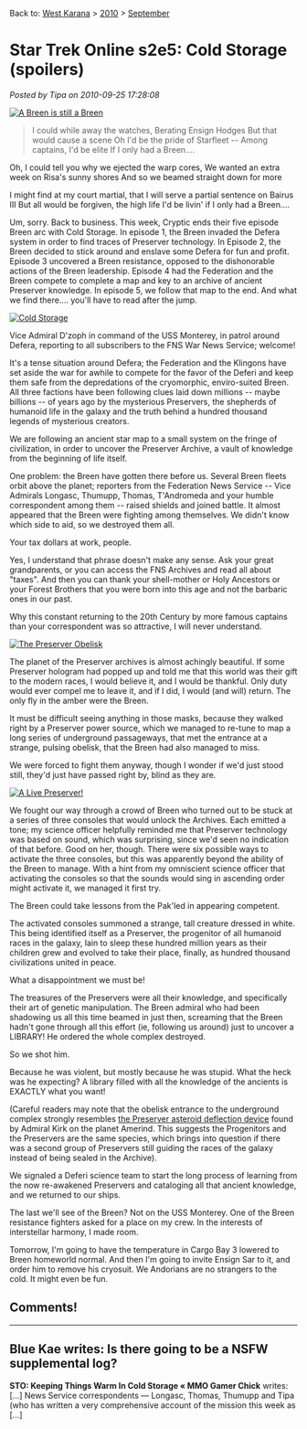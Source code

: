 Back to: [West Karana](/posts/westkarana.md) > [2010](/posts/2010/westkarana.md) > [September](./westkarana.md)
# Star Trek Online s2e5: Cold Storage (spoilers)

*Posted by Tipa on 2010-09-25 17:28:08*

[![](../../../uploads/2010/09/GameClient-2010-09-25-17-08-23-68.jpg "A Breen is still a Breen")](../../../uploads/2010/09/GameClient-2010-09-25-17-08-23-68.jpg)


> I could while away the watches, Berating Ensign Hodges
But that would cause a scene
Oh I'd be the pride of Starfleet -- Among captains, I'd be elite
If I only had a Breen....

Oh, I could tell you why we ejected the warp cores,
We wanted an extra week on Risa's sunny shores
And so we beamed straight down for more

I might find at my court martial, that I will serve a partial
sentence on Bairus III
But all would be forgiven, the high life I'd be livin'
if I only had a Breen....




Um, sorry. Back to business. This week, Cryptic ends their five episode Breen arc with Cold Storage. In episode 1, the Breen invaded the Defera system in order to find traces of Preserver technology. In Episode 2, the Breen decided to stick around and enslave some Defera for fun and profit. Episode 3 uncovered a Breen resistance, opposed to the dishonorable actions of the Breen leadership. Episode 4 had the Federation and the Breen compete to complete a map and key to an archive of ancient Preserver knowledge. In episode 5, we follow that map to the end. And what we find there.... you'll have to read after the jump.


[![](../../../uploads/2010/09/GameClient-2010-09-25-13-42-06-72.jpg "Cold Storage")](../../../uploads/2010/09/GameClient-2010-09-25-13-42-06-72.jpg)

Vice Admiral D'zoph in command of the USS Monterey, in patrol around Defera, reporting to all subscribers to the FNS War News Service; welcome!

It's a tense situation around Defera; the Federation and the Klingons have set aside the war for awhile to compete for the favor of the Deferi and keep them safe from the depredations of the cryomorphic, enviro-suited Breen. All three factions have been following clues laid down millions -- maybe billions -- of years ago by the mysterious Preservers, the shepherds of humanoid life in the galaxy and the truth behind a hundred thousand legends of mysterious creators.

We are following an ancient star map to a small system on the fringe of civilization, in order to uncover the Preserver Archive, a vault of knowledge from the beginning of life itself.

One problem: the Breen have gotten there before us. Several Breen fleets orbit above the planet; reporters from the Federation News Service -- Vice Admirals Longasc, Thumupp, Thomas, T'Andromeda and your humble correspondent among them -- raised shields and joined battle. It almost appeared that the Breen were fighting among themselves. We didn't know which side to aid, so we destroyed them all.

Your tax dollars at work, people.

Yes, I understand that phrase doesn't make any sense. Ask your great grandparents, or you can access the FNS Archives and read all about "taxes". And then you can thank your shell-mother or Holy Ancestors or your Forest Brothers that you were born into this age and not the barbaric ones in our past.

Why this constant returning to the 20th Century by more famous captains than your correspondent was so attractive, I will never understand.

[![](../../../uploads/2010/09/GameClient-2010-09-25-14-00-47-77.jpg "The Preserver Obelisk")](../../../uploads/2010/09/GameClient-2010-09-25-14-00-47-77.jpg)

The planet of the Preserver archives is almost achingly beautiful. If some Preserver hologram had popped up and told me that this world was their gift to the modern races, I would believe it, and I would be thankful. Only duty would ever compel me to leave it, and if I did, I would (and will) return. The only fly in the amber were the Breen.

It must be difficult seeing anything in those masks, because they walked right by a Preserver power source, which we managed to re-tune to map a long series of underground passageways, that met the entrance at a strange, pulsing obelisk, that the Breen had also managed to miss.

We were forced to fight them anyway, though I wonder if we'd just stood still, they'd just have passed right by, blind as they are.

[![](../../../uploads/2010/09/GameClient-2010-09-25-14-13-24-51.jpg "A Live Preserver!")](../../../uploads/2010/09/GameClient-2010-09-25-14-13-24-51.jpg)

We fought our way through a crowd of Breen who turned out to be stuck at a series of three consoles that would unlock the Archives. Each emitted a tone; my science officer helpfully reminded me that Preserver technology was based on sound, which was surprising, since we'd seen no indication of that before. Good on her, though. There were six possible ways to activate the three consoles, but this was apparently beyond the ability of the Breen to manage. With a hint from my omniscient science officer that activating the consoles so that the sounds would sing in ascending order might activate it, we managed it first try.

The Breen could take lessons from the Pak'led in appearing competent.

The activated consoles summoned a strange, tall creature dressed in white. This being identified itself as a Preserver, the progenitor of all humanoid races in the galaxy, lain to sleep these hundred million years as their children grew and evolved to take their place, finally, as hundred thousand civilizations united in peace.

What a disappointment we must be!

The treasures of the Preservers were all their knowledge, and specifically their art of genetic manipulation. The Breen admiral who had been shadowing us all this time beamed in just then, screaming that the Breen hadn't gone through all this effort (ie, following us around) just to uncover a LIBRARY! He ordered the whole complex destroyed.

So we shot him.

Because he was violent, but mostly because he was stupid. What the heck was he expecting? A library filled with all the knowledge of the ancients is EXACTLY what you want!

(Careful readers may note that the obelisk entrance to the underground complex strongly resembles [the Preserver asteroid deflection device](http://memory-alpha.org/wiki/The_Paradise_Syndrome_(episode)) found by Admiral Kirk on the planet Amerind. This suggests the Progenitors and the Preservers are the same species, which brings into question if there was a second group of Preservers still guiding the races of the galaxy instead of being sealed in the Archive).

We signaled a Deferi science team to start the long process of learning from the now re-awakened Preservers and cataloging all that ancient knowledge, and we returned to our ships.

The last we'll see of the Breen? Not on the USS Monterey. One of the Breen resistance fighters asked for a place on my crew. In the interests of interstellar harmony, I made room.

Tomorrow, I'm going to have the temperature in Cargo Bay 3 lowered to Breen homeworld normal. And then I'm going to invite Ensign Sar to it, and order him to remove his cryosuit. We Andorians are no strangers to the cold. It might even be fun.

## Comments!
---
**Blue Kae** writes: Is there going to be a NSFW supplemental log?
---
**STO: Keeping Things Warm In Cold Storage &laquo; MMO Gamer Chick** writes: [...] News Service correspondents &#8212; Longasc, Thomas, Thumupp and Tipa (who has written a very comprehensive account of the mission this week as [...]
